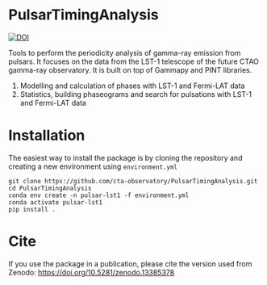 # PulsarTimingAnalysis
[![DOI](https://zenodo.org/badge/DOI/10.5281/zenodo.13385378.svg)](https://doi.org/10.5281/zenodo.13385378)

Tools to perform the periodicity analysis of gamma-ray emission from pulsars. It focuses on the data from the LST-1 telescope of the future CTAO gamma-ray observatory. It is built on top of Gammapy and PINT libraries.
  1. Modelling and calculation of phases with LST-1 and Fermi-LAT data
  2. Statistics, building phaseograms and search for pulsations with LST-1 and Fermi-LAT data


# Installation
The easiest way to install the package is by cloning the repository and creating a new environment using `environment.yml`

```
git clone https://github.com/cta-observatory/PulsarTimingAnalysis.git
cd PulsarTimingAnalysis
conda env create -n pulsar-lst1 -f environment.yml
conda activate pulsar-lst1
pip install .
```

# Cite
If you use the package in a publication, please cite the version used from Zenodo: https://doi.org/10.5281/zenodo.13385378
